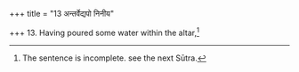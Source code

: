 +++
title = "13 अन्तर्वेद्यपो निनीय"

+++
13. Having poured some water within the altar,[^1]  


[^1]: The sentence is incomplete. see the next Sūtra.

